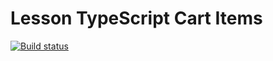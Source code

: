 # Lesson TypeScript Cart Items
[![Build status](https://ci.appveyor.com/api/projects/status/8tgtncwxoxn7e8g6?svg=true)](https://ci.appveyor.com/project/igrkirillov/lesson-ts-cart-items)